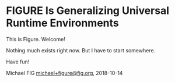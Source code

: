 # FIGURE Is Generalizing Universal Runtime Environments

This is Figure.  Welcome!

Nothing much exists right now.  But I have to start somewhere.

Have fun!

Michael FIG <michael+figure@fig.org>, 2018-10-14

